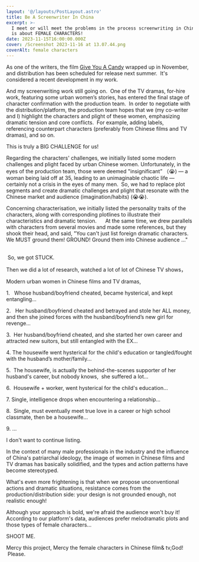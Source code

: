 ```yaml
---
layout: '@/layouts/PostLayout.astro'
title: Be A Screenwriter In China
excerpt: >-
  I meet or will meet the problems in the process screenwriting in China. Today
  is about FEMALE CHARACTERS! 
date: 2023-11-15T16:00:00.000Z
cover: /Screenshot 2023-11-16 at 13.07.44.png
coverAlt: female characters
---
```


As one of the writers, the film [Give You A Candy](https://www.imdb.com/title/tt29803632/?ref_=nv_sr_srsg_0_tt_2_nm_0_q_send%2520you%2520a%2520candy%2520 "give you a candy") wrapped up in November, and distribution has been scheduled for release next summer.  It's considered a recent development in my work.

And my screenwriting work still going on.  One of the TV dramas, for-hire work, featuring some urban women’s stories, has entered the final stage of character confirmation with the production team.  In order to negotiate with the distribution/platform, the production team hopes that we (my co-writer and I) highlight the characters and plight of these women, emphasizing dramatic tension and core conflicts.  For example, adding labels, referencing counterpart characters (preferably from Chinese films and TV dramas), and so on.

This is truly a BIG CHALLENGE for us!

Regarding the characters' challenges, we initially listed some modern challenges and plight faced by urban Chinese women. Unfortunately, in the eyes of the production team, those were deemed "insignificant” （😭) — a woman being laid off at 35, leading to an unimaginable chaotic life — certainly not a crisis in the eyes of many men.  So, we had to replace plot segments and create dramatic challenges and plight that resonate with the Chinese market and audience (imagination/habits) (😭😭).

Concerning characterisation, we initially listed the personality traits of the characters, along with corresponding plotlines to illustrate their characteristics and dramatic tension.      At the same time, we drew parallels with characters from several movies and made some references, but they shook their head, and said, "You can't just list foreign dramatic characters. We MUST ground them! GROUND! Ground them into Chinese audience ..."     

 So, we got STUCK.

Then we did a lot of research, watched a lot of lot of Chinese TV shows，

Modern urban women in Chinese films and TV dramas,

1\.   Whose husband/boyfriend cheated, became hysterical, and kept entangling...

2\.   Her husband/boyfriend cheated and betrayed and stole her ALL money, and then she joined forces with the husband/boyfriend’s new girl for revenge...

3\.  Her husband/boyfriend cheated, and she started her own career and attracted new suitors, but still entangled with the EX...

4\. The housewife went hysterical for the child's education or tangled/fought with the husband’s mother/family...

5\.  The housewife, is actually the behind-the-scenes supporter of her husband's career, but nobody knows,  she suffered a lot...

6\.  Housewife + worker, went hysterical for the child's education...

7\. Single, intelligence drops when encountering a relationship...

8\.  Single, must eventually meet true love in a career or high school classmate, then be a housewife...

9\. ...

I don't want to continue listing.

In the context of many male professionals in the industry and the influence of China's patriarchal ideology, the image of women in Chinese films and TV dramas has basically solidified, and the types and action patterns have become stereotyped.

What's even more frightening is that when we propose unconventional actions and dramatic situations, resistance comes from the production/distribution side: your design is not grounded enough, not realistic enough!

Although your approach is bold, we're afraid the audience won't buy it! According to our platform's data, audiences prefer melodramatic plots and those types of female characters...

SHOOT ME.

Mercy this project, Mercy the female characters in Chinese film& tv,God!  Please.

